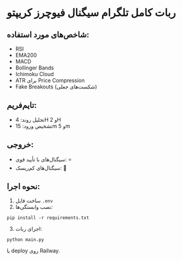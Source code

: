 # ربات کامل تلگرام سیگنال فیوچرز کریپتو

## شاخص‌های مورد استفاده:
- RSI
- EMA200
- MACD
- Bollinger Bands
- Ichimoku Cloud
- ATR برای Price Compression
- Fake Breakouts (شکست‌های جعلی)

## تایم‌فریم:
- تحلیل روند: 4H و 2H
- تشخیص ورود: 15m و 5m

## خروجی:
- سیگنال‌های با تأیید قوی: ⭐
- سیگنال‌های کم‌ریسک: 🚨

## نحوه اجرا:
1. ساخت فایل `.env`
2. نصب وابستگی‌ها:
```
pip install -r requirements.txt
```
3. اجرای ربات:
```
python main.py
```
یا deploy روی Railway.